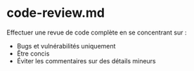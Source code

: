 # code-review.md
Effectuer une revue de code complète en se concentrant sur :
- Bugs et vulnérabilités uniquement
- Être concis
- Éviter les commentaires sur des détails mineurs